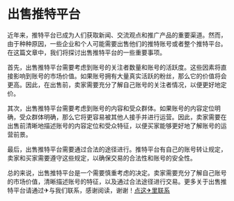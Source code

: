 # 出售推特平台

近年来，推特平台已成为人们获取新闻、交流观点和推广产品的重要渠道。然而，由于种种原因，一些企业和个人可能需要出售他们的推特账号或者整个推特平台。在这篇文章中，我们将探讨出售推特平台的一些重要事项。

首先，出售推特平台需要考虑到账号的关注者数量和账号的活跃度。这些因素将直接影响到账号的市场价值。如果账号拥有大量真实活跃的粉丝，那么它的价值将会更高。因此，在出售前，卖家需要充分了解自己账号的关注者情况，以便更好地定价。

其次，出售推特平台需要考虑到账号的内容和受众群体。如果账号的内容定位明确，受众群体明确，那么它将更容易被其他人接手并进行运营。因此，卖家需要在出售前清晰地描述账号的内容定位和受众特征，以便买家能够更好地了解账号的运营前景。

最后，出售推特平台需要通过合法的途径进行。推特平台有自己的账号转让规定，卖家和买家需要遵守这些规定，以确保交易的合法性和账号的安全性。

总的来说，出售推特平台是一个需要慎重考虑的决定。卖家需要充分了解自己账号的市场价值，清晰描述账号的特征，以及通过合法途径进行交易。更多关于出售推特平台请通过✈与我们联系，感谢阅读，谢谢！[点这✈里联系](https://sms.k02.cc)